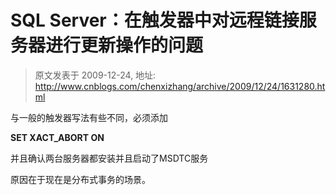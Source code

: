 # SQL Server：在触发器中对远程链接服务器进行更新操作的问题 
> 原文发表于 2009-12-24, 地址: http://www.cnblogs.com/chenxizhang/archive/2009/12/24/1631280.html 


与一般的触发器写法有些不同，必须添加

 **SET XACT\_ABORT ON**

 并且确认两台服务器都安装并且启动了MSDTC服务

 原因在于现在是分布式事务的场景。


